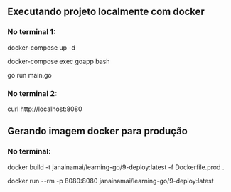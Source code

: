 ## Executando projeto localmente com docker

### No terminal 1:
docker-compose up -d

docker-compose exec goapp bash

go run main.go

### No terminal 2:
curl http://localhost:8080

## Gerando imagem docker para produção

### No terminal:
docker build -t janainamai/learning-go/9-deploy:latest -f Dockerfile.prod .

docker run --rm -p 8080:8080 janainamai/learning-go/9-deploy:latest